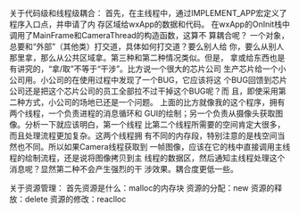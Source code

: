 ﻿关于代码级和线程级耦合：
	首先，在主线程中，通过IMPLEMENT_APP宏定义了程序入口点，并申请了内
存区域给wxApp的数据和代码。
	在wxApp的OnInit栈中调用了MainFrame和CameraThread的构造函数，这算不
算耦合呢？
	一个对象，总要和“外部”（其他类）打交道，具体如何打交道？要么别人给
你，要么从别人那里拿，那么从公共区域拿。第三种和第二种情况类似。但是，
拿或给东西也是有讲究的，“拿/取”不等于“干涉”。比方说一个很大的芯片公司
生产芯片给一个小公司用。小公司的在使用过程中发现了一个BUG，它应该将这
个BUG回馈到芯片公司还是把这个芯片公司的员工全部拉不过干掉这个BUG呢？而
且，即使采用第二种方式，小公司的场地已还是一个问题。
	上面的比方就像我的这个程序，拥有两个线程，一个负责进程的消息循环和
GUI的绘制；另一个负责从摄像头获取图像。分析一下就应该明白，第一个线程
比第二个线程所需要的空间肯定大很多，而且处理流程更加复杂。这两个线程拥
有不同的内存段，特别注意的是栈空间当然也不同。所以如果Camera线程获取到
一帧图像，应该在它的栈中直接调用主线程的绘制流程，还是说将图像拷贝到主
线程的数据区，然后通知主线程处理这个消息呢？显然第二种不会产生强烈的干
涉效果。耦合度更低一些。

关于资源管理：
	首先资源是什么：malloc的内存块
	资源的分配：new
	资源的释放：delete
	资源的修改：reaclloc